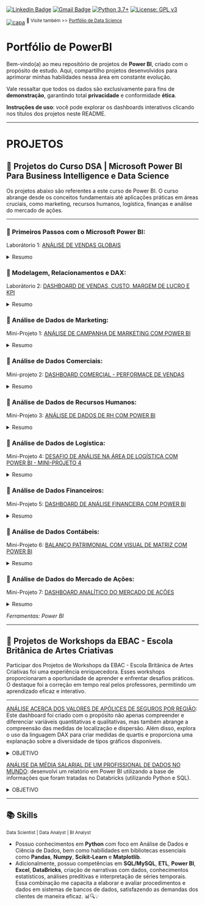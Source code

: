 [![Linkedin Badge](https://img.shields.io/badge/-SarahFR-blue?style=flat-square&logo=Linkedin&logoColor=white&link=https://www.linkedin.com/in/sarahfrezende/)](https://www.linkedin.com/in/sarahfrezende/) 
[![Gmail Badge](https://img.shields.io/badge/-Gmail-c14438?style=flat-square&logo=Gmail&logoColor=white&link=mailto:tgmarinho@gmail.com)](mailto:sarahfrezende@gmail.com) [![Python 3.7+](https://img.shields.io/badge/python-3.7+-blue.svg)](https://www.python.org/downloads/release/python-360/) [![License: GPL v3](https://img.shields.io/badge/License-GPLv3-blue.svg)](https://www.gnu.org/licenses/gpl-3.0) 

[![capa](https://media.discordapp.net/attachments/1088554408469602305/1140761341506879508/Black_Technology_LinkedIn_Banner_6.jpg?width=1025&height=256)](https://github.com/SarahFeanor?tab=repositories)
<sup> 🔗 Visite também >> [Portfólio de Data Science](https://github.com/sarahfeanor/Portfolio-DataScience) </sup>


# Portfólio de PowerBI 

Bem-vindo(a) ao meu repositório de projetos de **Power BI**, criado com o propósito de estudo. Aqui, compartilho projetos desenvolvidos para aprimorar minhas habilidades nessa área em constante evolução.

Vale ressaltar que todos os dados são exclusivamente para fins de **demonstração**, garantindo total **privacidade** e conformidade **ética**.

**Instruções de uso**: você pode explorar os dashboards interativos clicando nos títulos dos projetos neste README.

---
# PROJETOS


## 🔹 Projetos do Curso DSA | Microsoft Power BI Para Business Intelligence e Data Science


Os projetos abaixo são referentes a este curso de Power BI. O curso abrange desde os conceitos fundamentais até aplicações práticas em áreas cruciais, como marketing, recursos humanos, logística, finanças e análise do mercado de ações.


---

### 📍 Primeiros Passos com o Microsoft Power BI: 

Laborátorio 1: [ANÁLISE DE VENDAS GLOBAIS](https://app.powerbi.com/view?r=eyJrIjoiZjZmYjJmOTctODJkYi00ZDNiLWE4OTYtNzBhZjVhYjg2MjMyIiwidCI6IjY1MDJkMDY4LTM1YjMtNDU0My05OTg0LWY4YmQ3MDRjMzgzNyJ9)

 <details>
<summary>Resumo</summary></summary>

O Laboratório Prático 1 é uma parte essencial do curso, focado na criação de um Dashboard Analítico de Vendas Globais. Durante o laboratório, recebemos uma visão geral abrangente e aprendem a carregar fontes de dados. Exploramos diversas visualizações, incluindo Cartão de Métricas, Gráfico de Pizza, Gráfico de Barras Empilhadas e Gráfico de Barras Horizontais, além de criar um Mapa Mundial. O laboratório também aborda a aplicação de filtros e segmentações de dados, finalizando com a formatação completa do dashboard, incluindo títulos, imagens e estilos, proporcionando uma conclusão prática e valiosa."

</details>


### 📍 Modelagem, Relacionamentos e DAX: 

Laborátorio 2: [DASHBOARD DE VENDAS, CUSTO, MARGEM DE LUCRO E KPI](https://app.powerbi.com/view?r=eyJrIjoiNmM5ZjljNzAtODJmYS00MjYyLWE0NzQtOTY3NjE3ZjNkOWYwIiwidCI6IjY1MDJkMDY4LTM1YjMtNDU0My05OTg0LWY4YmQ3MDRjMzgzNyJ9)

<details>
<summary>Resumo</summary>

Neste painel de análise de vendas, realizei diversas etapas, incluindo modelagem de dados, estabelecimento de relações(**cardinalidade**), aplicação de recursos de limpeza de dados do Power BI e a utilização de expressões **DAX** para calcular a margem de lucro. 


</details>

### 📍 Análise de Dados de Marketing: 

Mini-Projeto 1: [ANÁLISE DE CAMPANHA DE MARKETING COM POWER BI](https://app.powerbi.com/view?r=eyJrIjoiMWViMzkyZjMtNzhmYi00NDE4LWFhM2YtZjc2NzVhNzcxNjgwIiwidCI6IjY1MDJkMDY4LTM1YjMtNDU0My05OTg0LWY4YmQ3MDRjMzgzNyJ9) 

<details>
<summary>Resumo</summary>
* O projeto visa utilizar a plataforma Power BI para analisar de forma abrangente uma campanha de marketing. Ele busca fornecer uma visão detalhada sobre o cliente, seu comportamento de compra, a eficácia da campanha de marketing e insights sobre os pontos de venda. Através dessas análises, a equipe pretende tomar decisões estratégicas informadas para melhorar o desempenho das campanhas e otimizar a relação com os clientes, aumentando assim a eficiência do marketing e as vendas.
</details>


### 📍 Análise de Dados Comerciais: 

Mini-projeto 2: [DASHBOARD COMERCIAL - PERFORMACE DE VENDAS](https://app.powerbi.com/view?r=eyJrIjoiNTBmNzU5OWQtMjFlZi00ZTc4LTgyYTYtODM4MDA2ZTRmY2Y3IiwidCI6IjY1MDJkMDY4LTM1YjMtNDU0My05OTg0LWY4YmQ3MDRjMzgzNyJ9) 

<details>
<summary>Resumo</summary>
O objetivo do projeto do Dashboard Comercial é criar uma ferramenta de análise que permita acompanhar a performance de vendas de uma organização de forma eficaz. Ele visa fornecer informações detalhadas sobre o total de vendas por segmento, fabricante e categoria, identificar os principais influenciadores de vendas, e analisar o desempenho dos vendedores. Além disso, o dashboard irá apresentar um resumo por categoria e ponto de venda, e incluir um menu para facilitar a navegação e acesso rápido aos insights de vendas, auxiliando na tomada de decisões estratégicas.
</details>

### 📍 Análise de Dados de Recursos Humanos:

Mini-Projeto 3: [ANÁLISE DE DADOS DE RH COM POWER BI ](https://app.powerbi.com/view?r=eyJrIjoiMjNjYzEzY2YtZDc3OC00ZTAzLWFmMTQtNTdjZmY2ZTlhMjAxIiwidCI6IjY1MDJkMDY4LTM1YjMtNDU0My05OTg0LWY4YmQ3MDRjMzgzNyJ9) 
<details>
<summary>Resumo</summary>
O projeto de Análise de Dados de RH com Power BI tem como objetivo principal proporcionar insights estratégicos para a gestão de recursos humanos. Isso inclui a visualização do total de funcionários por função, a identificação do percentual de funcionários disponíveis para hora extra, a análise do percentual de funcionários por nível de envolvimento no trabalho, e a customização de valores percentuais utilizando medidas DAX como CountRows, Divide, Average e Calculate. Além disso, o projeto visa criar colunas condicionais para destacar informações relevantes e facilitar a interpretação dos dados, auxiliando assim na tomada de decisões relacionadas à gestão de pessoal de forma mais eficaz.
</details>

### 📍 Análise de Dados de Logística: 

Mini-Projeto 4: [DESAFIO DE ANÁLISE NA ÁREA DE LOGÍSTICA COM POWER BI - MINI-PROJETO 4](https://app.powerbi.com/view?r=eyJrIjoiNDE4NmYxM2ItODZiZC00ODUyLTk1Y2ItYzVmMTJiYjMyZTA5IiwidCI6IjY1MDJkMDY4LTM1YjMtNDU0My05OTg0LWY4YmQ3MDRjMzgzNyJ9) 
<details>
<summary>Resumo</summary>

O projeto "Desafio de Análise na Área de Logística com Power BI" tem como objetivo aprimorar a eficiência e tomada de decisões na logística. Isso será alcançado por meio da criação de KPIs de logística, incluindo o total de entregas no prazo por canal de entrega, o percentual de entregas por equipes, e o total de entregas por mês com medidas personalizadas. Além disso, o projeto analisará o desempenho dos cinco principais vendedores, o total de entregas com atraso por cidade, o percentual de entregas por status de entrega e a classificação de rating. O Power BI será utilizado como uma ferramenta fundamental para visualizar e interpretar esses dados, contribuindo para a otimização das operações logísticas.
</details>

### 📍 Análise de Dados Financeiros: 

Mini-Projeto 5: [DASHBOARD DE ANÁLISE FINANCEIRA COM POWER BI](https://app.powerbi.com/view?r=eyJrIjoiN2U2NjQ5OTEtMzVkNS00MWJiLWE5NDEtZDNhYjU3ZjE0YWRhIiwidCI6IjY1MDJkMDY4LTM1YjMtNDU0My05OTg0LWY4YmQ3MDRjMzgzNyJ9) 
<details>
<summary>Resumo</summary>
O projeto "Dashboard de Análise Financeira" visa oferecer uma visão abrangente das finanças de uma organização. Isso envolve a criação de um dashboard com funcionalidades como pivô de tabela e hierarquia de data para facilitar a análise temporal. Serão criadas tabelas de medidas com indicadores financeiros, incluindo total de receitas e despesas por componente, bem como uma linha de média para análise de tendências. Além disso, será desenvolvida uma tabela de sumário financeiro destacando os principais segmentos de receitas e despesas, permitindo uma análise financeira detalhada e informada.
  
</details>

### 📍 Análise de Dados Contábeis: 

Mini-Projeto 6: [BALANÇO PATRIMONIAL COM VISUAL DE MATRIZ COM POWER BI](https://app.powerbi.com/view?r=eyJrIjoiMjMxYTIxYmUtNjY3My00MzY0LWJjYjktMjQ4YTU5NmM0YTA4IiwidCI6IjY1MDJkMDY4LTM1YjMtNDU0My05OTg0LWY4YmQ3MDRjMzgzNyJ9) 
<details>
<summary>Resumo</summary>
O projeto "Balanço Patrimonial com Visual de Matriz" tem como objetivo criar uma representação visual eficaz do balanço patrimonial de uma empresa. Isso inclui a construção do balanço patrimonial em um formato de matriz, permitindo a navegação hierárquica para análise detalhada. A funcionalidade de "drill down" será habilitada para explorar níveis mais profundos de informações, e o layout poderá ser ajustado para melhorar a legibilidade. Ao final, o projeto proporcionará uma visualização clara e interativa do balanço patrimonial, auxiliando na compreensão e interpretação dos dados financeiros da empresa.
</details>

### 📍 Análise de Dados do Mercado de Ações: 

Mini-Projeto 7: [DASHBOARD ANALÍTICO DO MERCADO DE AÇÕES](https://app.powerbi.com/view?r=eyJrIjoiMTU0NDk1MTYtNGIwOS00ZmIwLTg0MDItOTE3MzIwM2VlMzQwIiwidCI6IjY1MDJkMDY4LTM1YjMtNDU0My05OTg0LWY4YmQ3MDRjMzgzNyJ9) 
<details>
<summary>Resumo</summary>
O projeto "Dashboard Analítico do Mercado de Ações" visa criar uma ferramenta de análise de dados financeiros com recursos de narrativa inteligente. Ele fornecerá insights sobre o mercado de ações, incluindo o total de volume negociado ao longo do tempo e uma tabela de valores médios por mês. Além disso, destacará variações na média de fechamento das ações. Para maior interatividade, serão adicionadas opções de segmentação de dados que ajudará os usuários a compreenderem as tendências e os eventos relevantes no mercado de ações de forma mais intuitiva e informada.
</details>

_Ferramentas: Power BI_

---
## 🔹 Projetos de Workshops da EBAC - Escola Britânica de Artes Criativas

Participar dos Projetos de Workshops da EBAC - Escola Britânica de Artes Criativas foi uma experiência enriquecedora. Esses workshops proporcionaram a oportunidade de aprender e enfrentar desafios práticos. O destaque foi a correção em tempo real pelos professores, permitindo um aprendizado eficaz e interativo.

---

[ANÁLISE ACERCA DOS VALORES DE APÓLICES DE SEGUROS POR REGIÃO](https://app.powerbi.com/view?r=eyJrIjoiMDc3ZmE0NTYtMTJjNC00MzUyLWI2NWMtYWQ4MzhhYjRmMTE4IiwidCI6IjY1MDJkMDY4LTM1YjMtNDU0My05OTg0LWY4YmQ3MDRjMzgzNyJ9):  Este dashboard foi criado com o propósito não apenas compreender e diferenciar variáveis quantitativas e qualitativas, mas também abrange a compreensão das medidas de localização e dispersão. Além disso, explora o uso da linguagem DAX para criar medidas de quartis e proporciona uma explanação sobre a diversidade de tipos gráficos disponíveis. 
<details>
<summary>OBJETIVO</summary>

* Para embasar essa análise, utilizamos uma base de dados que contém informações sobre os valores de apólice de seguro nos Estados Unidos. O foco principal é entender e comparar os valores segurados de imóveis em diferentes regiões do país.
* Através deste relatório, é possível realizar uma análise comparativa detalhada e determinar quais regiões apresentam os valores mais elevados de apólice de seguro.

_**Workshop** - Como criar uma analise descritiva usando Power BI_ | _**Ferramentas**: Power Bi_

</details>


[ANÁLISE DA MÉDIA SALARIAL DE UM PROFISSIONAL DE DADOS NO MUNDO](https://app.powerbi.com/view?r=eyJrIjoiMzQ0YWMzNzgtMmZmMC00M2ZkLWE1YTEtYjFlOGM0Y2NjNDcyIiwidCI6IjY1MDJkMDY4LTM1YjMtNDU0My05OTg0LWY4YmQ3MDRjMzgzNyJ9): desenvolvi um relatório em Power BI utilizando a base de informações que foram tratadas no Databricks (utilizando Python e SQL). 

<details>
<summary>OBJETIVO</summary>

* A analise é referente a média salarial dos profissionais de Dados pelo Mundo.
* _**Workshop** - Analisando Dados com Power BI e Databricks._
* _**Ferramentas**: Power Bi, Databricks_
</details> 


---


## 📚 Skills

<sub> Data Scientist | Data Analyst | BI Analyst   </sub>

* Possuo conhecimentos em **Python** com foco em Análise de Dados e Ciência de Dados, bem como habilidades em bibliotecas essenciais como **Pandas**, **Numpy**, **Scikit-Learn** e **Matplotlib**. 
* Adicionalmente, possuo competências em **SQL/MySQL**, **ETL**, **Power BI**, **Excel**, **DataBricks**, criação de narrativas com dados, conhecimentos estatísticos, análises preditivas e interpretação de séries temporais. Essa combinação me capacita a elaborar e avaliar procedimentos e dados em sistemas de bancos de dados, satisfazendo as demandas dos clientes de maneira eficaz. 📊🔍💡


